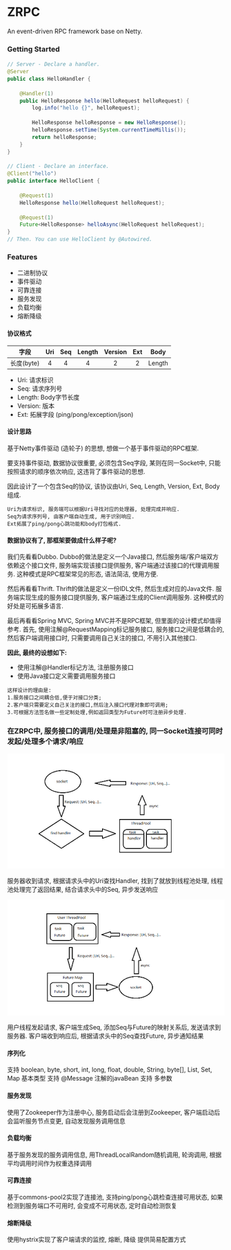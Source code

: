 # ZRPC

An event-driven RPC framework base on Netty.


### Getting Started

```java
// Server - Declare a handler.
@Server
public class HelloHandler {

    @Handler(1)
    public HelloResponse hello(HelloRequest helloRequest) {
        log.info("hello {}", helloRequest);
        
        HelloResponse helloResponse = new HelloResponse();
        helloResponse.setTime(System.currentTimeMillis());
        return helloResponse;
    }
}
    
// Client - Declare an interface.
@Client("hello")
public interface HelloClient {

    @Request(1)
    HelloResponse hello(HelloRequest helloRequest);

    @Request(1)
    Future<HelloResponse> helloAsync(HelloRequest helloRequest);
}
// Then. You can use HelloClient by @Autowired.
```


### Features

- 二进制协议
- 事件驱动
- 可靠连接
- 服务发现
- 负载均衡
- 熔断降级


#### 协议格式

| 字段 | Uri | Seq | Length | Version | Ext | Body |
| :---: | :---: | :---: | :---: | :---: | :---: | :---: |
| 长度(byte) | 4 | 4 | 4 | 2 | 2 | Length |

- Uri: 请求标识
- Seq: 请求序列号
- Length: Body字节长度
- Version: 版本
- Ext: 拓展字段 (ping/pong/exception/json)

#### 设计思路

基于Netty事件驱动 (造轮子) 的思想, 想做一个基于事件驱动的RPC框架. 

要支持事件驱动, 数据协议很重要, 必须包含Seq字段, 某则在同一Socket中, 只能按照请求的顺序依次响应, 这违背了事件驱动的思想.

因此设计了一个包含Seq的协议, 该协议由Uri, Seq, Length, Version, Ext, Body组成. 

```
Uri为请求标识, 服务端可以根据Uri寻找对应的处理器, 处理完成并响应. 
Seq为请求序列号, 由客户端自动生成, 用于识别响应. 
Ext拓展了ping/pong心跳功能和body打包格式.
```

#### 数据协议有了, 那框架要做成什么样子呢?

我们先看看Dubbo. Dubbo的做法是定义一个Java接口, 然后服务端/客户端双方依赖这个接口文件, 服务端实现该接口提供服务, 客户端通过该接口的代理调用服务. 这种模式是RPC框架常见的形态, 语法简洁, 使用方便.

然后再看看Thrift. Thrift的做法是定义一份IDL文件, 然后生成对应的Java文件. 服务端实现生成的服务接口提供服务, 客户端通过生成的Client调用服务. 这种模式的好处是可拓展多语言.

最后再看看Spring MVC, Spring MVC并不是RPC框架, 但里面的设计模式却值得参考. 首先, 使用注解@RequestMapping标记服务接口, 服务接口之间是低耦合的, 然后客户端调用接口时, 只需要调用自己关注的接口, 不用引入其他接口.

**因此, 最终的设想如下:**

- 使用注解@Handler标记方法, 注册服务接口
- 使用Java接口定义需要调用服务接口

```
这样设计的理由是: 
1.服务接口之间耦合低,便于对接口分类; 
2.客户端只需要定义自己关注的接口,然后注入接口代理对象即可调用; 
3.可根据方法签名做一些定制处理,例如返回类型为Future时可注册异步处理.
```

### 在ZRPC中, 服务接口的调用/处理是非阻塞的, 同一Socket连接可同时发起/处理多个请求/响应

![image text](https://github.com/youlemei/zrpc/raw/master/images/zrpc-server.png)

服务器收到请求, 根据请求头中的Uri查找Handler, 找到了就放到线程池处理, 线程池处理完了返回结果, 结合请求头中的Seq, 异步发送响应

![image text](https://github.com/youlemei/zrpc/raw/master/images/zrpc-client.png)

用户线程发起请求, 客户端生成Seq, 添加Seq与Future的映射关系后, 发送请求到服务器. 客户端收到响应后, 根据请求头中的Seq查找Future, 异步通知结果

#### 序列化

支持 boolean, byte, short, int, long, float, double, String, byte[], List, Set, Map 基本类型
支持 @Message 注解的javaBean
支持 多参数

#### 服务发现

使用了Zookeeper作为注册中心, 服务启动后会注册到Zookeeper, 客户端启动后会监听服务节点变更, 自动发现服务调用信息

#### 负载均衡

基于服务发现的服务调用信息, 用ThreadLocalRandom随机调用, 轮询调用, 根据平均调用时间作为权重选择调用

#### 可靠连接

基于commons-pool2实现了连接池, 支持ping/pong心跳检查连接可用状态, 如果检测到服务端口不可用时, 会变成不可用状态, 定时自动检测恢复

#### 熔断降级

使用hystrix实现了客户端请求的监控, 熔断, 降级 提供简易配置方式


